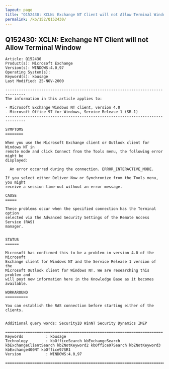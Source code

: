 ```yaml
---
layout: page
title: "Q152430: XCLN: Exchange NT Client will not Allow Terminal Window"
permalink: /kb/152/Q152430/
---
```


## Q152430: XCLN: Exchange NT Client will not Allow Terminal Window

	Article: Q152430
	Product(s): Microsoft Exchange
	Version(s): WINDOWS:4.0,97
	Operating System(s): 
	Keyword(s): kbusage
	Last Modified: 25-NOV-2000
	
	-------------------------------------------------------------------------------
	The information in this article applies to:
	
	- Microsoft Exchange Windows NT client, version 4.0 
	- Microsoft Office 97 for Windows, Service Release 1 (SR-1) 
	-------------------------------------------------------------------------------
	
	SYMPTOMS
	========
	
	When you use the Microsoft Exchange client or Outlook client for Windows NT in
	remote mode and click Connect from the Tools menu, the following error might be
	displayed:
	
	  An error occurred during the connection. ERROR_INTERACTIVE_MODE.
	
	If you select either Deliver Now or Synchronize from the Tools menu, you might
	receive a session time-out without an error message.
	
	CAUSE
	=====
	
	These problems occur when the specified connection has the Terminal option
	selected via the Advanced Security Settings of the Remote Access Service (RAS)
	manager.
	
	
	STATUS
	======
	
	Microsoft has confirmed this to be a problem in version 4.0 of the Microsoft
	Exchange client for Windows NT and the Service Release 1 version of the
	Microsoft Outlook client for Windows NT. We are researching this problem and
	will post new information here in the Knowledge Base as it becomes available.
	
	WORKAROUND
	==========
	
	You can establish the RAS connection before starting either of the clients.
	
	
	Additional query words: SecurityID WinNT Security Dynamics IMEP
	
	======================================================================
	Keywords          : kbusage 
	Technology        : kbOfficeSearch kbExchangeSearch kbExchangeClientSearch kbZNotKeyword2 kbOffice97Search kbZNotKeyword3 kbExchange400NT kbOffice97SR1
	Version           : WINDOWS:4.0,97
	
	=============================================================================
	
